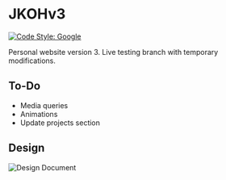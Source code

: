# JKOHv3

[![Code Style: Google](https://img.shields.io/badge/code%20style-google-blueviolet.svg)](https://github.com/google/gts)

Personal website version 3. Live testing branch with temporary modifications.

## To-Do

- Media queries
- Animations
- Update projects section

## Design

![Design Document](https://live.staticflickr.com/65535/51415788823_db09c13147_o.png)
